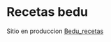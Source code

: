 # Recetas bedu 
Sitio en produccion 
[Bedu_recetas](https://celebrated-tarsier-436784.netlify.app/ "Bedu_recetas")

